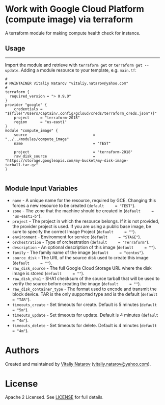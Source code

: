 # Work with Google Cloud  Platform (compute image) via terraform

A terraform module for making compute health check for instance.
 
## Usage
--------

Import the module and retrieve with ```terraform get``` or ```terraform get --update```. Adding a module resource to your template, e.g. `main.tf`:

```
#
# MAINTAINER Vitaliy Natarov "vitaliy.natarov@yahoo.com"
#
terraform {
  required_version = "> 0.9.0"
}
provider "google" {
    credentials = "${file("/Users/captain/.config/gcloud/creds/terraform_creds.json")}"
    project     = "terraform-2018"
    region      = "us-east1"
}   
module "compute_image" {
    source                              = "../../modules/compute_image"
    name                                = "TEST"

    project                             = "terraform-2018"
    raw_disk_source                     = "https://storage.googleapis.com/my-bucket/my-disk-image-tarball.tar.gz"
}


```

Module Input Variables
----------------------
- `name` - A unique name for the resource, required by GCE. Changing this forces a new resource to be created (`default     = "TEST"`).
- `zone` - The zone that the machine should be created in (`default     = "us-east1-b"`).
- `project` - The project in which the resource belongs. If it is not provided, the provider project is used. If you are using a public base image, be sure to specify the correct Image Project (`default     = ""`).
- `environment` -  Environment for service (`default     = "STAGE"`).
- `orchestration` - Type of orchestration  (`default     = "Terraform"`).
- `description` - An optional description of this image (`default     = ""`).
- `family` - The family name of the image (`default     = "centos"`).
- `source_disk` - The URL of the source disk used to create this image (`default     = ""`).
- `raw_disk_source` - The full Google Cloud Storage URL where the disk image is stored (`default     = ""`).
- `raw_disk_sha1` - SHA1 checksum of the source tarball that will be used to verify the source before creating the image (`default     = ""`).
- `raw_disk_container_type` - The format used to encode and transmit the block device. TAR is the only supported type and is the default (`default     = "TAR"`).
- `timeouts_create` - Set timeouts for create. Default is 5 minutes (`default     = "5m"`).
- `timeouts_update` - Set timeouts for update. Default is 4 minutes (`default     = "4m"`).
- `timeouts_delete` - Set timeouts for delete. Default is 4 minutes (`default     = "4m"`).


Authors
=======

Created and maintained by [Vitaliy Natarov](https://github.com/SebastianUA)
(vitaliy.natarov@yahoo.com).

License
=======

Apache 2 Licensed. See [LICENSE](https://github.com/SebastianUA/terraform/blob/master/LICENSE) for full details.
